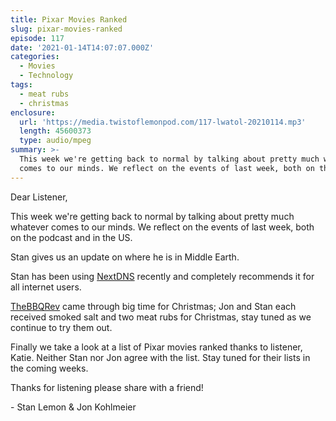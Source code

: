 ```yaml
---
title: Pixar Movies Ranked
slug: pixar-movies-ranked
episode: 117
date: '2021-01-14T14:07:07.000Z'
categories:
  - Movies
  - Technology
tags:
  - meat rubs
  - christmas
enclosure:
  url: 'https://media.twistoflemonpod.com/117-lwatol-20210114.mp3'
  length: 45600373
  type: audio/mpeg
summary: >-
  This week we're getting back to normal by talking about pretty much whatever
  comes to our minds. We reflect on the events of last week, both on the podcast
---
```


Dear Listener,

This week we're getting back to normal by talking about pretty much whatever comes to our minds. We reflect on the events of last week, both on the podcast and in the US.

Stan gives us an update on where he is in Middle Earth.

Stan has been using [NextDNS](https://nextdns.io) recently and completely recommends it for all internet users.

[TheBBQRev](https://thebbqrev.com) came through big time for Christmas; Jon and Stan each received smoked salt and two meat rubs for Christmas, stay tuned as we continue to try them out.

Finally we take a look at a list of Pixar movies ranked thanks to listener, Katie. Neither Stan nor Jon agree with the list. Stay tuned for their lists in the coming weeks.

Thanks for listening please share with a friend!

\- Stan Lemon & Jon Kohlmeier
